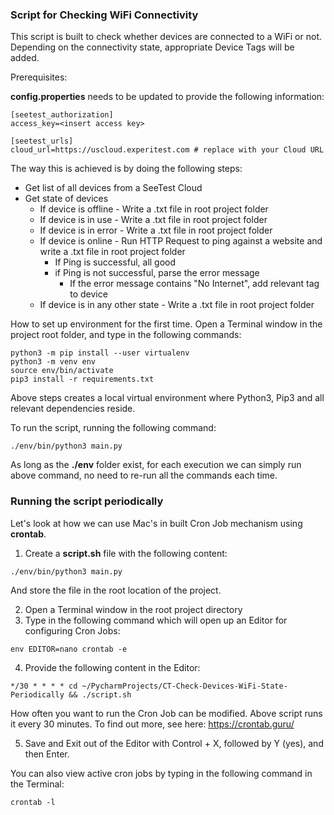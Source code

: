 ### Script for Checking WiFi Connectivity

This script is built to check whether devices are connected to a WiFi or not. Depending on the connectivity state, appropriate Device Tags will be added.

Prerequisites:

**config.properties** needs to be updated to provide the following information:

```
[seetest_authorization]
access_key=<insert access key>

[seetest_urls]
cloud_url=https://uscloud.experitest.com # replace with your Cloud URL
```

The way this is achieved is by doing the following steps:

- Get list of all devices from a SeeTest Cloud
- Get state of devices
  - If device is offline - Write a .txt file in root project folder
  - If device is in use - Write a .txt file in root project folder
  - If device is in error - Write a .txt file in root project folder
  - If device is online - Run HTTP Request to ping against a website and write a .txt file in root project folder
    - If Ping is successful, all good
    - if Ping is not successful, parse the error message
      - If the error message contains "No Internet", add relevant tag to device
  - If device is in any other state - Write a .txt file in root project folder

How to set up environment for the first time. Open a Terminal window in the project root folder, and type in the following commands:

```commandline
python3 -m pip install --user virtualenv
python3 -m venv env
source env/bin/activate
pip3 install -r requirements.txt
```

Above steps creates a local virtual environment where Python3, Pip3 and all relevant dependencies reside. 

To run the script, running the following command:

```commandline
./env/bin/python3 main.py
```

As long as the **./env** folder exist, for each execution we can simply run above command, no need to re-run all the commands each time.

### Running the script periodically

Let's look at how we can use Mac's in built Cron Job mechanism using **crontab**.

1. Create a **script.sh** file with the following content:

```commandline
./env/bin/python3 main.py
```

And store the file in the root location of the project.

2. Open a Terminal window in the root project directory
3. Type in the following command which will open up an Editor for configuring Cron Jobs:

```commandline
env EDITOR=nano crontab -e
```

4. Provide the following content in the Editor:

```commandline
*/30 * * * * cd ~/PycharmProjects/CT-Check-Devices-WiFi-State-Periodically && ./script.sh
```

How often you want to run the Cron Job can be modified. Above script runs it every 30 minutes. To find out more, see here:
https://crontab.guru/

5. Save and Exit out of the Editor with Control + X, followed by Y (yes), and then Enter.

You can also view active cron jobs by typing in the following command in the Terminal:

```commandline
crontab -l
```
